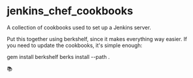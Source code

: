 jenkins_chef_cookbooks
======================

A collection of cookbooks used to set up a Jenkins server.

Put this together using berkshelf, since it makes everything way easier. If you need to update the cookbooks, it's simple enough:

gem install berkshelf
berks install --path .

:books: